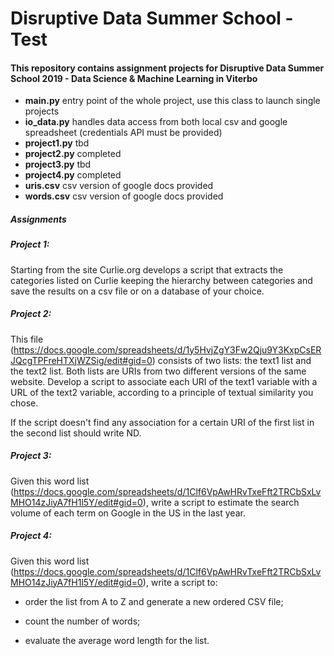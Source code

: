 # Disruptive Data Summer School - Test

#### This repository contains assignment projects for Disruptive Data Summer School 2019 - Data Science & Machine Learning in Viterbo

- **main.py** entry point of the whole project, use this class to launch single projects 
- **io_data.py** handles data access from both local csv and google spreadsheet (credentials API must be provided)
- **project1.py** tbd
- **project2.py** completed
- **project3.py** tbd
- **project4.py** completed
- **uris.csv** csv version of google docs provided
- **words.csv** csv version of google docs provided

##### Assignments

##### Project 1:

Starting from the site Curlie.org develops a script that extracts the categories listed on Curlie keeping the hierarchy between categories and save the results on a csv file or on a database of your choice.

##### Project 2:

This file (https://docs.google.com/spreadsheets/d/1y5HvjZgY3Fw2Qju9Y3KxpCsERJQcgTPFreHTXjWZSig/edit#gid=0) consists of two lists: the text1 list and the text2 list. Both lists are URIs from two different versions of the same website. Develop a script to associate each URI of the text1 variable with a URL of the text2 variable, according to a principle of textual similarity you chose.

If the script doesn't find any association for a certain URI of the first list in the second list should write ND.

##### Project 3:

Given this word list (https://docs.google.com/spreadsheets/d/1Clf6VpAwHRvTxeFft2TRCbSxLvMHO14zJiyA7fH1l5Y/edit#gid=0), write a script to estimate the search volume of each term on Google in the US in the last year.

##### Project 4:

Given this word list (https://docs.google.com/spreadsheets/d/1Clf6VpAwHRvTxeFft2TRCbSxLvMHO14zJiyA7fH1l5Y/edit#gid=0), write a script to:

- order the list from A to Z and generate a new ordered CSV file;

- count the number of words;

- evaluate the average word length for the list.